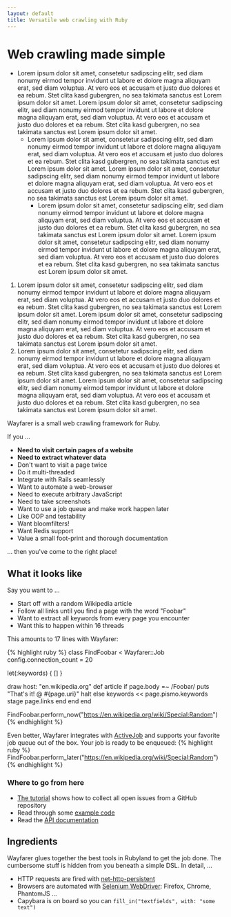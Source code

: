 ```yaml
---
layout: default
title: Versatile web crawling with Ruby
---
```


# Web crawling made simple

* Lorem ipsum dolor sit amet, consetetur sadipscing elitr, sed diam nonumy eirmod tempor invidunt ut labore et dolore magna aliquyam erat, sed diam voluptua. At vero eos et accusam et justo duo dolores et ea rebum. Stet clita kasd gubergren, no sea takimata sanctus est Lorem ipsum dolor sit amet. Lorem ipsum dolor sit amet, consetetur sadipscing elitr, sed diam nonumy eirmod tempor invidunt ut labore et dolore magna aliquyam erat, sed diam voluptua. At vero eos et accusam et justo duo dolores et ea rebum. Stet clita kasd gubergren, no sea takimata sanctus est Lorem ipsum dolor sit amet.
  * Lorem ipsum dolor sit amet, consetetur sadipscing elitr, sed diam nonumy eirmod tempor invidunt ut labore et dolore magna aliquyam erat, sed diam voluptua. At vero eos et accusam et justo duo dolores et ea rebum. Stet clita kasd gubergren, no sea takimata sanctus est Lorem ipsum dolor sit amet. Lorem ipsum dolor sit amet, consetetur sadipscing elitr, sed diam nonumy eirmod tempor invidunt ut labore et dolore magna aliquyam erat, sed diam voluptua. At vero eos et accusam et justo duo dolores et ea rebum. Stet clita kasd gubergren, no sea takimata sanctus est Lorem ipsum dolor sit amet.
    * Lorem ipsum dolor sit amet, consetetur sadipscing elitr, sed diam nonumy eirmod tempor invidunt ut labore et dolore magna aliquyam erat, sed diam voluptua. At vero eos et accusam et justo duo dolores et ea rebum. Stet clita kasd gubergren, no sea takimata sanctus est Lorem ipsum dolor sit amet. Lorem ipsum dolor sit amet, consetetur sadipscing elitr, sed diam nonumy eirmod tempor invidunt ut labore et dolore magna aliquyam erat, sed diam voluptua. At vero eos et accusam et justo duo dolores et ea rebum. Stet clita kasd gubergren, no sea takimata sanctus est Lorem ipsum dolor sit amet.

1. Lorem ipsum dolor sit amet, consetetur sadipscing elitr, sed diam nonumy eirmod tempor invidunt ut labore et dolore magna aliquyam erat, sed diam voluptua. At vero eos et accusam et justo duo dolores et ea rebum. Stet clita kasd gubergren, no sea takimata sanctus est Lorem ipsum dolor sit amet. Lorem ipsum dolor sit amet, consetetur sadipscing elitr, sed diam nonumy eirmod tempor invidunt ut labore et dolore magna aliquyam erat, sed diam voluptua. At vero eos et accusam et justo duo dolores et ea rebum. Stet clita kasd gubergren, no sea takimata sanctus est Lorem ipsum dolor sit amet.
2. Lorem ipsum dolor sit amet, consetetur sadipscing elitr, sed diam nonumy eirmod tempor invidunt ut labore et dolore magna aliquyam erat, sed diam voluptua. At vero eos et accusam et justo duo dolores et ea rebum. Stet clita kasd gubergren, no sea takimata sanctus est Lorem ipsum dolor sit amet. Lorem ipsum dolor sit amet, consetetur sadipscing elitr, sed diam nonumy eirmod tempor invidunt ut labore et dolore magna aliquyam erat, sed diam voluptua. At vero eos et accusam et justo duo dolores et ea rebum. Stet clita kasd gubergren, no sea takimata sanctus est Lorem ipsum dolor sit amet.


Wayfarer is a small web crawling framework for Ruby.

If you …

* __Need to visit certain pages of a website__
* __Need to extract whatever data__
* Don't want to visit a page twice
* Do it multi-threaded
* Integrate with Rails seamlessly
* Want to automate a web-browser
* Need to execute arbitrary JavaScript
* Need to take screenshots
* Want to use a job queue and make work happen later
* Like OOP and testability
* Want bloomfilters!
* Want Redis support
* Value a small foot-print and thorough documentation

… then you've come to the right place!

## What it looks like

Say you want to …

* Start off with a random Wikipedia article
* Follow all links until you find a page with the word "Foobar"
* Want to extract all keywords from every page you encounter
* Want this to happen within 16 threads

This amounts to 17 lines with Wayfarer:

{% highlight ruby %}
class FindFoobar < Wayfarer::Job
  config.connection_count = 20

  let(:keywords) { [] }

  draw host: "en.wikipedia.org"
  def article
    if page.body =~ /Foobar/
      puts "That's it! @ #{page.uri}"
      halt
    else
      keywords << page.pismo.keywords
      stage page.links
    end
  end
end

FindFoobar.perform_now("https://en.wikipedia.org/wiki/Special:Random")
{% endhighlight %}

Even better, Wayfarer integrates with [ActiveJob]() and supports your favorite job queue out of the box. Your job is ready to be enqueued:
{% highlight ruby %}
FindFoobar.perform_later("https://en.wikipedia.org/wiki/Special:Random")
{% endhighlight %}

### Where to go from here

* [The tutorial]() shows how to collect all open issues from a GitHub repository
* Read through some [example code]()
* Read the [API documentation]()

## Ingredients

Wayfarer glues together the best tools in Rubyland to get the job done. The cumbersome stuff is hidden from you beneath a simple DSL. In detail, …

* HTTP requests are fired with [net-http-persistent]()
* Browsers are automated with [Selenium WebDriver](): Firefox, Chrome, PhantomJS …
* Capybara is on board so you can `fill_in("textfields", with: "some text")`
